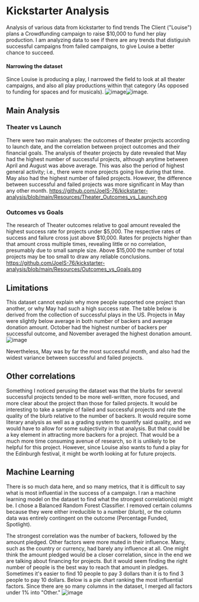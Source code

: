 # Kickstarter Analysis
Analysis of various data from kickstarter to find trends
The Client ("Louise") plans a Crowdfunding campaign to raise $10,000 to fund her play production. I am analyzing data to see if there are any trends that distiguish successful campaigns from failed campaigns, to give Louise a better chance to succeed.

#### Narrowing the dataset
Since Louise is producing a play, I narrowed the field to look at all theater campaigns, and also all play productions within that category (As opposed to funding for spaces and for musicals). ![image](https://user-images.githubusercontent.com/84299125/121837021-e1781680-cc91-11eb-94c8-d5a10e2dada1.png)![image](https://user-images.githubusercontent.com/84299125/121837086-0bc9d400-cc92-11eb-8287-a25215bb3d29.png). 


## Main Analysis
### Theater vs Launch
There were two main analyses: the outcomes of theater projects according to launch date, and the correlation between project outcomes and their financial goals.
The analysis of theater projects by date revealed that May had the highest number of successful projects, although anytime between April and August was above average. This was also the period of highest general activity; i.e., there were more projects going live during that time. May also had the highest number of failed projects. However, the difference between successful and failed projects was more significant in May than any other month. https://github.com/JoelS-76/kickstarter-analysis/blob/main/Resources/Theater_Outcomes_vs_Launch.png

### Outcomes vs Goals
The research of Theater outcomes relative to goal amount revealed the highest success rate for projects under $5,000. The respective rates of success and failure cross just above $10,000. Rates for projects higher than that amount cross multiple times, revealing little or no correlation, presumably due to small sample size. Above $15,000 the number of total projects may be too small to draw any reliable conclusions. https://github.com/JoelS-76/kickstarter-analysis/blob/main/Resources/Outcomes_vs_Goals.png

## Limitations
This dataset cannot explain why more people supported one project than another, or why May had such a high success rate. The table below is derived from the collection of successful plays in the US. Projects in May were slightly below average in both number of backers and average donation amount. October had the highest number of backers per successful outcome, and November averaged the highest donation amount. ![image](https://user-images.githubusercontent.com/84299125/121882798-39cd0980-ccce-11eb-8ed1-a98f12373044.png) 

Nevertheless, May was by far the most successful month, and also had the widest variance between successful and failed projects.

## Other correlations
Something I noticed perusing the dataset was that the blurbs for several successful projects tended to be more well-written, more focused, and more clear about the project than those for failed projects. It would be interesting to take a sample of failed and successful projects and rate the quality of the blurb relative to the number of backers. It would require some literary analysis as well as a grading system to quantify said quality, and we would have to allow for some subjectivity in that analysis. But that could be a key element in attracting more backers for a project. That would be a much more time consuming avenue of research, so it is unlikely to be helpful for this project. However, since Louise also wants to fund a play for the Edinburgh festival, it might be worth looking at for future projects.

## Machine Learning
There is so much data here, and so many metrics, that it is difficult to say what is most influential in the success of a campaign. I ran a machine learning model on the dataset to find what the strongest correlation(s) might be. I chose a Balanced Random Forest Classifier. I removed certain columns because they were either irreducible to a number (blurb), or the column data was entirely contingent on the outcome (Percentage Funded, Spotlight).

The strongest correlation was the number of backers, followed by the amount pledged. Other factors were more muted in their influence. Many, such as the country or currency, had barely any influence at all. One might think the amount pledged would be a closer correlation, since in the end we are talking about financing for projects. But it would seem finding the right number of people is the best way to reach that amount in pledges. Sometimes it's easier to find 10 people to pay 3 dollars than it is to find 3 people to pay 10 dollars. Below is a pie chart ranking the most influential factors. Since there are so many columns in the dataset, I merged all factors under 1% into "Other." ![image](https://user-images.githubusercontent.com/84299125/179951411-f92fc62f-0936-4ab3-abf9-70e86c5f4a8a.png)


